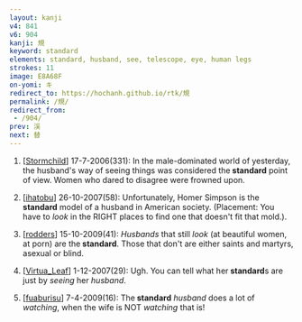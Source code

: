 ```yaml
---
layout: kanji
v4: 841
v6: 904
kanji: 規
keyword: standard
elements: standard, husband, see, telescope, eye, human legs
strokes: 11
image: E8A68F
on-yomi: キ
redirect_to: https://hochanh.github.io/rtk/規
permalink: /規/
redirect_from:
 - /904/
prev: 渓
next: 替
---
```


1) [<a href="http://kanji.koohii.com/profile/Stormchild">Stormchild</a>] 17-7-2006(331): In the male-dominated world of yesterday, the husband&#039;s way of seeing things was considered the<strong> standard</strong> point of view. Women who dared to disagree were frowned upon.

2) [<a href="http://kanji.koohii.com/profile/ihatobu">ihatobu</a>] 26-10-2007(58): Unfortunately, Homer Simpson is the<strong> standard</strong> model of a husband in American society. (Placement: You have to <em>look</em> in the RIGHT places to find one that doesn&#039;t fit that mold.).

3) [<a href="http://kanji.koohii.com/profile/rodders">rodders</a>] 15-10-2009(41): <em>Husbands</em> that still <em>look</em> (at beautiful women, at porn) are the<strong> standard</strong>. Those that don&#039;t are either saints and martyrs, asexual or blind.

4) [<a href="http://kanji.koohii.com/profile/Virtua_Leaf">Virtua_Leaf</a>] 1-12-2007(29): Ugh. You can tell what her<strong> standard</strong>s are just by <em>seeing</em> her <em>husband</em>.

5) [<a href="http://kanji.koohii.com/profile/fuaburisu">fuaburisu</a>] 7-4-2009(16): The<strong> standard</strong> <em>husband</em> does a lot of <em>watching</em>, when the wife is NOT <em>watching</em> that is!

